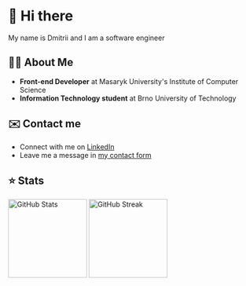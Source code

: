 # 👋 Hi there

My name is Dmitrii and I am a software engineer

## 🧑‍💻 About Me

- **Front-end Developer** at Masaryk University's Institute of Computer Science 
- **Information Technology student** at Brno University of Technology

## ✉️ Contact me

- Connect with me on [LinkedIn](https://linkedin.com/in/dmitrii-ivanushkin)
- Leave me a message in [my contact form](https://dmitrii.online/contact)

## ⭐ Stats

<p>
  <img src="https://github-readme-stats.vercel.app/api?username=lasjdhu&theme=transparent" alt="GitHub Stats" height="160px" />
  <img src="https://streak-stats.demolab.com/?user=lasjdhu&theme=transparent" alt="GitHub Streak" height="160px" />
</p>
